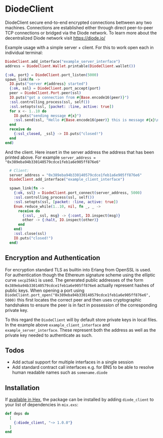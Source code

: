 # DiodeClient

DiodeClient secure end-to-end encrypted connections bettween any two machines. Connections are established
either through direct peer-to-peer TCP connections or bridged via the Diode network. To learn more about the
decentralized Diode network visit https://diode.io/

Example usage with a simple server + client. For this to work open each in individual terminal:

```elixir
DiodeClient.add_interface("example_server_interface")
address = DiodeClient.Wallet.printable(DiodeClient.wallet())

{:ok, port} = DiodeClient.port_listen(5000)
spawn_link(fn ->
  IO.puts("server #{address} started")
  {:ok, ssl} = DiodeClient.port_accept(port)
  peer = DiodeClient.Port.peer(ssl)
  IO.puts("got a connection from #{Base.encode16(peer)}")
  :ssl.controlling_process(ssl, self())
  :ssl.setopts(ssl, [packet: :line, active: true])
  for x <- 1..10 do
    IO.puts("sending message #{x}")
    :ssl.send(ssl, "Hello #{Base.encode16(peer)} this is message #{x}\n")
  end
  receive do
    {:ssl_closed, _ssl} -> IO.puts("closed!")
  end
end)

```

And the client. Here insert in the server address the address that has been printed above.
For example `server_address = "0x389eba94b330140579cdce1feb1a6e905ff876e6"`

```elixir
  # Client:
  server_address = "0x389eba94b330140579cdce1feb1a6e905ff876e6"
  DiodeClient.add_interface("example_client_interface")

  spawn_link(fn ->
    {:ok, ssl} = DiodeClient.port_connect(server_address, 5000)
    :ssl.controlling_process(ssl, self())
    :ssl.setopts(ssl, [packet: :line, active: true])
    Enum.reduce_while(1..10, nil, fn _, _ ->
      receive do
        {:ssl, _ssl, msg} -> {:cont, IO.inspect(msg)}
        other -> {:halt, IO.inspect(other)}
      end
    end)
    :ssl.close(ssl)
    IO.puts("closed!")
  end)
```

## Encryption and Authentication

For encryption standard TLS as builtin into Erlang from OpenSSL is used. For authentication though the Ethereum signature scheme using the elliptic curve `secp256k1` is used. The generated public addresses of the form `0x389eba94b330140579cdce1feb1a6e905ff876e6` actually represent hashes of public keys. When opening a port using `DiodeClient.port_open("0x389eba94b330140579cdce1feb1a6e905ff876e6", 5000)` this first locates the correct peer and then uses cryptographic handshakes to ensure the peer is in fact in possession of the corresponding private key.

To this regard the `DiodeClient` will by default store private keys in local files. In the example above `example_client_interface` and `example_server_interface`. These represent both the address as well as the private key needed to authenticate as such.

## Todos

* Add actual support for multiple interfaces in a single session
* Add standard contract call interfaces e.g. for BNS to be able to resolve human readable names such as `somename.diode`

## Installation

If [available in Hex](https://hex.pm/docs/publish), the package can be installed
by adding `diode_client` to your list of dependencies in `mix.exs`:

```elixir
def deps do
  [
    {:diode_client, "~> 1.0.0"}
  ]
end
```
